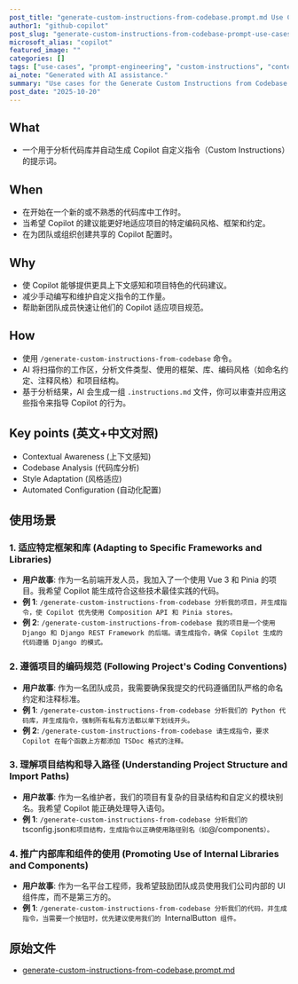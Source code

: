 ```yaml
---
post_title: "generate-custom-instructions-from-codebase.prompt.md Use Cases"
author1: "github-copilot"
post_slug: "generate-custom-instructions-from-codebase-prompt-use-cases"
microsoft_alias: "copilot"
featured_image: ""
categories: []
tags: ["use-cases", "prompt-engineering", "custom-instructions", "context-awareness"]
ai_note: "Generated with AI assistance."
summary: "Use cases for the Generate Custom Instructions from Codebase prompt."
post_date: "2025-10-20"
---
```


<!-- markdownlint-disable MD041 -->

## What

- 一个用于分析代码库并自动生成 Copilot 自定义指令（Custom Instructions）的提示词。

## When

- 在开始在一个新的或不熟悉的代码库中工作时。
- 当希望 Copilot 的建议能更好地适应项目的特定编码风格、框架和约定。
- 在为团队或组织创建共享的 Copilot 配置时。

## Why

- 使 Copilot 能够提供更具上下文感知和项目特色的代码建议。
- 减少手动编写和维护自定义指令的工作量。
- 帮助新团队成员快速让他们的 Copilot 适应项目规范。

## How

- 使用 `/generate-custom-instructions-from-codebase` 命令。
- AI 将扫描你的工作区，分析文件类型、使用的框架、库、编码风格（如命名约定、注释风格）和项目结构。
- 基于分析结果，AI 会生成一组 `.instructions.md` 文件，你可以审查并应用这些指令来指导 Copilot 的行为。

## Key points (英文+中文对照)

- Contextual Awareness (上下文感知)
- Codebase Analysis (代码库分析)
- Style Adaptation (风格适应)
- Automated Configuration (自动化配置)

## 使用场景

### 1. 适应特定框架和库 (Adapting to Specific Frameworks and Libraries)

- **用户故事**: 作为一名前端开发人员，我加入了一个使用 Vue 3 和 Pinia 的项目。我希望 Copilot 能生成符合这些技术最佳实践的代码。
- **例 1**: `/generate-custom-instructions-from-codebase 分析我的项目，并生成指令，使 Copilot 优先使用 Composition API 和 Pinia stores。`
- **例 2**: `/generate-custom-instructions-from-codebase 我的项目是一个使用 Django 和 Django REST Framework 的后端。请生成指令，确保 Copilot 生成的代码遵循 Django 的模式。`

### 2. 遵循项目的编码规范 (Following Project's Coding Conventions)

- **用户故事**: 作为一名团队成员，我需要确保我提交的代码遵循团队严格的命名约定和注释标准。
- **例 1**: `/generate-custom-instructions-from-codebase 分析我们的 Python 代码库，并生成指令，强制所有私有方法都以单下划线开头。`
- **例 2**: `/generate-custom-instructions-from-codebase 请生成指令，要求 Copilot 在每个函数上方都添加 TSDoc 格式的注释。`

### 3. 理解项目结构和导入路径 (Understanding Project Structure and Import Paths)

- **用户故事**: 作为一名维护者，我们的项目有复杂的目录结构和自定义的模块别名。我希望 Copilot 能正确处理导入语句。
- **例 1**: `/generate-custom-instructions-from-codebase 分析我们的 `tsconfig.json` 和项目结构，生成指令以正确使用路径别名（如 `@/components`）。`

### 4. 推广内部库和组件的使用 (Promoting Use of Internal Libraries and Components)

- **用户故事**: 作为一名平台工程师，我希望鼓励团队成员使用我们公司内部的 UI 组件库，而不是第三方的。
- **例 1**: `/generate-custom-instructions-from-codebase 分析我们的代码，并生成指令，当需要一个按钮时，优先建议使用我们的 `InternalButton` 组件。`

## 原始文件

- [generate-custom-instructions-from-codebase.prompt.md](../../prompts/generate-custom-instructions-from-codebase.prompt.md)
